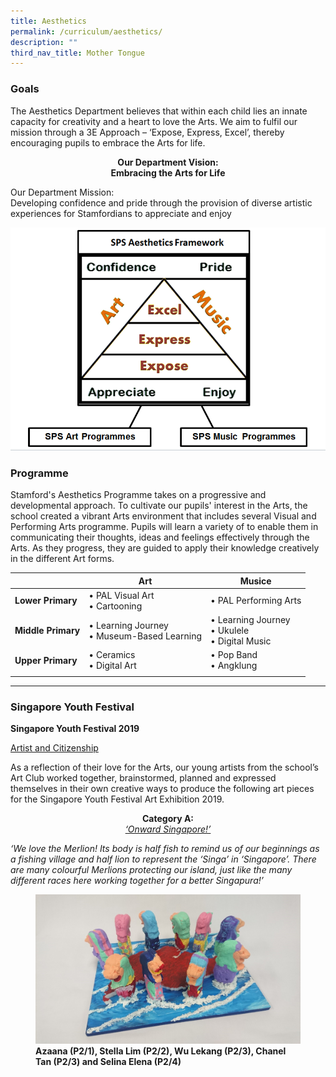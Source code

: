 ```yaml
---
title: Aesthetics
permalink: /curriculum/aesthetics/
description: ""
third_nav_title: Mother Tongue
---
```

### Goals
  
The Aesthetics Department believes that within each child lies an innate capacity for creativity and a heart to love the Arts. We aim to fulfil our mission through a 3E Approach – ‘Expose, Express, Excel’, thereby encouraging pupils to embrace the Arts for life.  

<center>
	<strong> Our Department Vision: </strong><br>
<strong> Embracing the Arts for Life </strong>
</center>
  
Our Department Mission:  
Developing confidence and pride through the provision of diverse artistic experiences for Stamfordians to appreciate and enjoy

![](/images/aest.png)

### Programme

Stamford's Aesthetics Programme takes on a progressive and developmental approach. To cultivate our pupils' interest in the Arts, the school created a vibrant Arts environment that includes several Visual and Performing Arts programme. Pupils will learn a variety of to enable them in communicating their thoughts, ideas and feelings effectively through the Arts. As they progress, they are guided to apply their knowledge creatively in the different Art forms.

|  | Art | Musice |
|---|---|---|
| **Lower Primary** | • PAL Visual Art<br>• Cartooning | • PAL Performing Arts |
| **Middle Primary** | • Learning Journey<br>• Museum-Based Learning | • Learning Journey<br>• Ukulele<br>• Digital Music |
| **Upper Primary** | • Ceramics<br>• Digital Art | • Pop Band<br>• Angklung |
| | |

----

### Singapore Youth Festival

**Singapore Youth Festival 2019**

<u>Artist and Citizenship</u>

As a reflection of their love for the Arts, our young artists from the school’s Art Club worked together, brainstormed, planned and expressed themselves in their own creative ways to produce the following art pieces for the Singapore Youth Festival Art Exhibition 2019.

<center>
<strong>Category A:</strong> <br>
	<u><i>‘Onward Singapore!’</i></u>

</center>

_‘We love the Merlion! Its body is half fish to remind us of our beginnings as a fishing village and half lion to represent the ‘Singa’ in ‘Singapore’. There are many colourful Merlions protecting our island, just like the many different races here working together for a better Singapura!’_

<figure>
<img src="/images/syf%201.jpg">
<figcaption> <strong> Azaana (P2/1), Stella Lim (P2/2), Wu Lekang (P2/3), Chanel Tan (P2/3) and Selina Elena (P2/4) </strong> </figcaption>
</figure>
